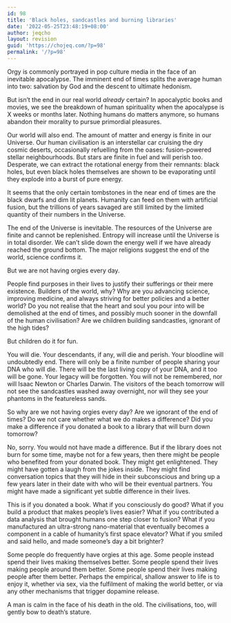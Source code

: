 ```yaml
---
id: 98
title: 'Black holes, sandcastles and burning libraries'
date: '2022-05-25T23:48:19+08:00'
author: jeqcho
layout: revision
guid: 'https://chojeq.com/?p=98'
permalink: '/?p=98'
---
```


Orgy is commonly portrayed in pop culture media in the face of an inevitable apocalypse. The imminent end of times splits the average human into two: salvation by God and the descent to ultimate hedonism.

But isn’t the end in our real world *already* certain? In apocalyptic books and movies, we see the breakdown of human spirituality when the apocalypse is X weeks or months later. Nothing humans do matters anymore, so humans abandon their morality to pursue primordial pleasures.

Our world will also end. The amount of matter and energy is finite in our Universe. Our human civilisation is an interstellar car cruising the dry cosmic deserts, occasionally refuelling from the oases: fusion-powered stellar neighbourhoods. But stars are finite in fuel and will perish too. Desperate, we can extract the rotational energy from their remnants: black holes, but even black holes themselves are shown to be evaporating until they explode into a burst of pure energy.

It seems that the only certain tombstones in the near end of times are the black dwarfs and dim lit planets. Humanity can feed on them with artificial fusion, but the trillions of years savaged are still limited by the limited quantity of their numbers in the Universe.

The end of the Universe is inevitable. The resources of the Universe are finite and cannot be replenished. Entropy will increase until the Universe is in total disorder. We can’t slide down the energy well if we have already reached the ground bottom. The major religions suggest the end of the world, science confirms it.

But we are not having orgies every day.

People find purposes in their lives to justify their sufferings or their mere existence. Builders of the world, why? Why are you advancing science, improving medicine, and always striving for better policies and a better world? Do you not realise that the heart and soul you pour into will be demolished at the end of times, and possibly much sooner in the downfall of the human civilisation? Are we children building sandcastles, ignorant of the high tides?

But children do it for fun.

You will die. Your descendants, if any, will die and perish. Your bloodline will undoubtedly end. There will only be a finite number of people sharing your DNA who will die. There will be the last living copy of your DNA, and it too will be gone. Your legacy will be forgotten. You will not be remembered, nor will Isaac Newton or Charles Darwin. The visitors of the beach tomorrow will not see the sandcastles washed away overnight, nor will they see your phantoms in the featureless sands.

So why are we not having orgies every day? Are we ignorant of the end of times? Do we not care whether what we do makes a difference? Did you make a difference if you donated a book to a library that will burn down tomorrow?

No, sorry. You would not have made a difference. But if the library does not burn for some time, maybe not for a few years, then there might be people who benefited from your donated book. They might get enlightened. They might have gotten a laugh from the jokes inside. They might find conversation topics that they will hide in their subconscious and bring up a few years later in their date with who will be their eventual partners. You might have made a significant yet subtle difference in their lives.

This is if you donated a book. What if you consciously do good? What if you build a product that makes people’s lives easier? What if you contributed a data analysis that brought humans one step closer to fusion? What if you manufactured an ultra-strong nano-material that eventually becomes a component in a cable of humanity’s first space elevator? What if you smiled and said hello, and made someone’s day a bit brighter?

Some people do frequently have orgies at this age. Some people instead spend their lives making themselves better. Some people spend their lives making people around them better. Some people spend their lives making people after them better. Perhaps the empirical, shallow answer to life is to enjoy it, whether via sex, via the fulfilment of making the world better, or via any other mechanisms that trigger dopamine release.

A man is calm in the face of his death in the old. The civilisations, too, will gently bow to death’s stature.
